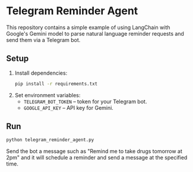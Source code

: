 # Telegram Reminder Agent

This repository contains a simple example of using LangChain with Google's
Gemini model to parse natural language reminder requests and send them via a
Telegram bot.

## Setup

1. Install dependencies:
   ```bash
   pip install -r requirements.txt
   ```
2. Set environment variables:
   - `TELEGRAM_BOT_TOKEN` – token for your Telegram bot.
   - `GOOGLE_API_KEY` – API key for Gemini.

## Run

```bash
python telegram_reminder_agent.py
```

Send the bot a message such as "Remind me to take drugs tomorrow at 2pm" and it
will schedule a reminder and send a message at the specified time.
